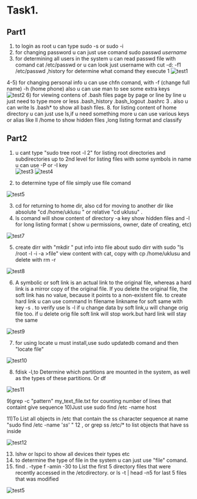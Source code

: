 # Task1.
## Part1
1) to login as root u can type sudo -s or sudo -i
2) for changing password u can just use comand sudo passwd *username* 
3) for determining all users in the system u can read passwd file with comand  cat /etc/passwd or u can look just username with cut -d: -f1 /etc/passwd   ,history for determine what comand they execute  1
![test1](http://github.com/uklusu/DevOps_online_Lvov_2021Q4/blob/master/m5/task5.1/image/1.png?raw=true)



4-5) for changing personal info u can use  chfn comand, with -f (change full name) -h (home phone) also u can use man to see some extra keys  
![test2](http://github.com/uklusu/DevOps_online_Lvov_2021Q4/blob/master/m5/task5.1/image/2.png?raw=true)
6) for viewing contens of .bash files page by page or line by line   u just need to type more or less .bash_history   .bash_logout   .bashrc 3 . also u can write ls .bash* to show all bash files. 
8.   for listing content of home directory u can just use ls,if u need something more u can use various keys or alias like ll /home to show hidden files ,long listing format and classify

## Part2 
1)  u cant type "sudo tree root -l 2" for listing root directories and subdirectories up to 2nd level
for listing files with some symbols in name u can use -P or -I key  
![test3](http://github.com/uklusu/DevOps_online_Lvov_2021Q4/blob/master/m5/task5.1/image/5.png?raw=true)
![test4](http://github.com/uklusu/DevOps_online_Lvov_2021Q4/blob/master/m5/task5.1/image/4.png?raw=true)

2) to determine type of file simply use file comand  

![test5](http://github.com/uklusu/DevOps_online_Lvov_2021Q4/blob/master/m5/task5.1/image/6.png?raw=true)


3) cd  for returning to home dir,  also cd for moving to another dir like absolute "cd /home/uklusu " or relative "cd uklusu" . 
4) ls comand will show content of directory -a key show hidden files and -l for long listing format ( show u permissions, owner, date of creating, etc) 


![test7](http://github.com/uklusu/DevOps_online_Lvov_2021Q4/blob/master/m5/task5.1/image/7.png?raw=true)


5) create dirr with "mkdir " put info into file about sudo dirr with sudo "ls /root -l -i -a >file"  view content with cat, copy with cp /home/uklusu  and delete with rm -r  

![test8](http://github.com/uklusu/DevOps_online_Lvov_2021Q4/blob/master/m5/task5.1/image/8.png?raw=true)

6) A symbolic or soft link is an actual link to the original file, whereas a hard link is a mirror copy of the original file. If you delete the original file, the soft link has no value, because it points to a non-existent file.       to create hard link u can use command  ln filename linkname for soft same with key -s . to verify use ls -l  if u change data by soft link,u will change orig file too.  if u delete orig file soft link will stop work.but hard link will stay the same 

![test9](http://github.com/uklusu/DevOps_online_Lvov_2021Q4/blob/master/m5/task5.1/image/9.png?raw=true)

7) for using locate u must install,use sudo updatedb comand and then "locate file" 


![test10](http://github.com/uklusu/DevOps_online_Lvov_2021Q4/blob/master/m5/task5.1/image/10.png?raw=true)


8)  fdisk -l,to  Determine which partitions are mounted in the system, as well as the types of these partitions. Or df    

![tes11](http://github.com/uklusu/DevOps_online_Lvov_2021Q4/blob/master/m5/task5.1/image/11.png?raw=true)

9)grep -c "pattern" my_text_file.txt for counting number of lines  that containt give sequence
10)Just use sudo find /etc -name host


 11)To List all objects in /etc that contain the ss character  sequence at name  "sudo find /etc -name '*ss*' " 12 , or  grep ss /etc/*  to list objects that have ss inside

![test12](http://github.com/uklusu/DevOps_online_Lvov_2021Q4/blob/master/m5/task5.1/image/12.png?raw=true)

13) lshw or lspci to show all devices their types etc
14) to determine the type of file in the system u can just use "file" comand.
15) find . -type f -amin -30  to List the first 5 directory files that were recently accessed in the /etcdirectory.  or ls -t | head -n5 for last 5 files that was modified 

![test5](http://github.com/uklusu/DevOps_online_Lvov_2021Q4/blob/master/m5/task5.1/image/13.png?raw=true)
